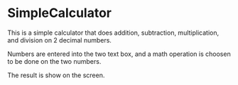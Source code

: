# SimpleCalculator

This is a simple calculator that does addition, subtraction, multiplication, and division on 2 decimal numbers.

Numbers are entered into the two text box, and a math operation is choosen to be done on the two numbers.

The result is show on the screen.
